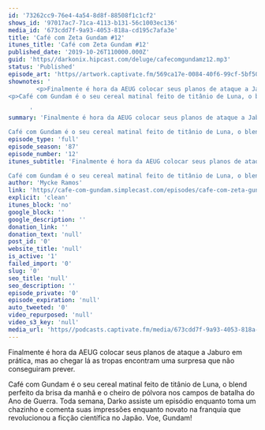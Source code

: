 ```yaml
---
id: '73262cc9-76e4-4a54-8d8f-88508f1c1cf2'
shows_id: '97017ac7-71ca-4113-b131-56c1003ec136'
media_id: '673cdd7f-9a93-4053-818a-cd195c7afa3e'
title: 'Café com Zeta Gundam #12'
itunes_title: 'Café com Zeta Gundam #12'
published_date: '2019-10-26T110000.000Z'
guid: 'https//darkonix.hipcast.com/deluge/cafecomgundamz12.mp3'
status: 'Published'
episode_art: 'https//artwork.captivate.fm/569ca17e-0084-40f6-99cf-5bf50ae5d69b/1005-itunes-1582369201.jpg'
shownotes: '
        <p>Finalmente é hora da AEUG colocar seus planos de ataque a Jaburo em prática, mas ao chegar lá as tropas encontram uma surpresa que não conseguiram prever.</p>
<p>Café com Gundam é o seu cereal matinal feito de titânio de Luna, o blend perfeito da brisa da manhã e o cheiro de pólvora nos campos de batalha do Ano de Guerra. Toda semana, Darko assiste um episódio enquanto toma um chazinho e comenta suas impressões enquanto novato na franquia que revolucionou a ficção científica no Japão. Voe, Gundam!</p>

      '
summary: 'Finalmente é hora da AEUG colocar seus planos de ataque a Jaburo em prática, mas ao chegar lá as tropas encontram uma surpresa que não conseguiram prever.

Café com Gundam é o seu cereal matinal feito de titânio de Luna, o blend perfeito da brisa da manhã e o cheiro de pólvora nos campos de batalha do Ano de Guerra. Toda semana, Darko assiste um episódio enquanto toma um chazinho e comenta suas impressões enquanto novato na franquia que revolucionou a ficção científica no Japão. Voe, Gundam!'
episode_type: 'full'
episode_season: '87'
episode_number: '12'
itunes_subtitle: 'Finalmente é hora da AEUG colocar seus planos de ataque a Jaburo em prática, mas ao chegar lá as tropas encontram uma surpresa que não conseguiram prever.

Café com Gundam é o seu cereal matinal feito de titânio de Luna, o blend perfeito da brisa da manhã e o cheiro de pólvora nos campos de batalha do Ano de Guerra. Toda semana, Darko assiste um episódio enquanto toma um chazinho e comenta suas impressões enquanto novato na franquia que revolucionou a ficção científica no Japão. Voe, Gundam!'
author: 'Mycke Ramos'
link: 'https//cafe-com-gundam.simplecast.com/episodes/cafe-com-zeta-gundam-12-TBdIWs5y'
explicit: 'clean'
itunes_block: 'no'
google_block: ''
google_description: ''
donation_link: ''
donation_text: 'null'
post_id: '0'
website_title: 'null'
is_active: '1'
failed_import: '0'
slug: '0'
seo_title: 'null'
seo_description: ''
episode_private: '0'
episode_expiration: 'null'
auto_tweeted: '0'
video_repurposed: 'null'
video_s3_key: 'null'
media_url: 'https//podcasts.captivate.fm/media/673cdd7f-9a93-4053-818a-cd195c7afa3e/cafecomgundamz12_tc.mp3'
---
```

Finalmente é hora da AEUG colocar seus planos de ataque a Jaburo em prática, mas ao chegar lá as tropas encontram uma surpresa que não conseguiram prever.

Café com Gundam é o seu cereal matinal feito de titânio de Luna, o blend perfeito da brisa da manhã e o cheiro de pólvora nos campos de batalha do Ano de Guerra. Toda semana, Darko assiste um episódio enquanto toma um chazinho e comenta suas impressões enquanto novato na franquia que revolucionou a ficção científica no Japão. Voe, Gundam!